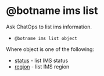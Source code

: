 # @botname ims list

Ask ChatOps to list ims information.

-   `@botname ims list object`

Where object is one of the following:

-   [status](chatops_cli_ims_list_status.md) - list IMS status
-   [region](chatops_cli_ims_list_region.md) - list IMS region

